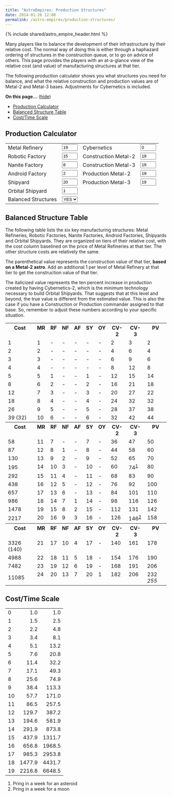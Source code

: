 ```yaml
---
title: "AstroEmpires: Production Structures"
date: 2014-01-26 12:08
permalink: /astro-empires/production-structures/
---
```

{% include shared/astro_empire_header.html %}

Many players like to balance the development of their infrastructure by
their relative cost. The  normal way of doing this is either through a
haphazard ordering of structures in the construction queue, or to go on
advice of others. This page provides the players with an at-a-glance
view of the relative cost (and value) of manufacturing structures at
that tier.


The following production calculator shows you what structures you need
for balance, and what the relative construction and production values
are of Metal-2 and Metal-3 bases. Adjustments for Cybernetics is
included.

<div class='toc'>
  <a name='toc' id='toc'></a><b>On this page...</b> (<a id="tocidtog" href="javascript:toggle('tocid');">hide</a>)<ul class='toc' id='tocid'><li><a href='#toc1'>Production Calculator</a></li><li><a href='#toc2'>Balanced Structure Table</a></li><li><a href='#toc3'>Cost/Time Scale</a></li></ul></div>

<h2><a name='toc1' id='toc1'></a>Production Calculator</h2>

<form id='prod' method='post'>
<table class='table table-condensed' ><tr>
  <td> Metal Refinery </td>
  <td> <input type='text' name='MF' value='19' id='MF' class='inputbox' size='3' /> </td>
  <td> Cybernetics </td>
  <td> <input type='text' name='CY' value='0' id='CY' class='inputbox' size='3' /> </td>
</tr>
<tr>
  <td> Robotic Factory </td>
  <td> <input type='text' name='RF' value='15' id='RF' class='inputbox' size='3' /> </td>
  <td> Construction Metal-2 </td>
  <td> <input type='text' name='CM2' value='19' id='CM2' class='inputbox' size='3' /> </td>
</tr>
<tr>
  <td> Nanite Factory </td>
  <td> <input type='text' name='NF' value='8' id='NF' class='inputbox' size='3' /> </td>
  <td> Construction Metal-3 </td>
  <td> <input type='text' name='CM3' value='19' id='CM3' class='inputbox' size='3' /> </td>
</tr>
<tr>
  <td> Android Factory </td>
  <td> <input type='text' name='AF' value='2' id='AF' class='inputbox' size='3' /> </td>
  <td> Production Metal-2 </td>
  <td> <input type='text' name='PM2' value='19' id='PM2' class='inputbox' size='3' /> </td>
</tr>
<tr>
  <td> Shipyard </td>
  <td> <input type='text' name='SY' value='20' id='SY' class='inputbox' size='3' /> </td>
  <td> Production Metal-3 </td>
  <td> <input type='text' name='PM3' value='19' id='PM3' class='inputbox' size='3' /> </td>
</tr>
<tr>
  <td> Orbital Shipyard </td>
  <td> <input type='text' name='OSY' value='1' id='OSY' class='inputbox' size='3' /> </td>
</tr>
<tr>
  <td> Balanced Structures </td>
  <td>
    <select name='BAL' id='balanced' class='inputbox'>
      <option value='1' selected='selected'>YES</option>
      <option value='0'>NO</option>
    </select>
  </td>
</tr>
</table>
</form>

<h2><a name='toc2' id='toc2'></a>Balanced Structure Table</h2>

The following table lists the six key manufacturing structures: Metal Refineries, Robotic Factories, Nanite Factories, Android Factories, Shipyards and Orbital Shipyards. They are organized on tiers of their relative cost, with the cost column baselined on the price of Metal Refineries at that tier. The other structure costs are relatively the same.

<div class='note' >

The parenthetical value represents the construction value of that tier,
**based on a Metal-2 astro**. Add an additional 1 per level of Metal
Refinery at that tier to get the construction value of that tier.
</div>

The italicized value represents the ten percent increase in production
created by having Cybernetics-2, which is the minimum technology
necessary to build Orbital Shipyards. That suggests that at this level
and beyond, the true value is different from the estimated value. This
is also the case if you have a Construction or Production commander
assigned to that base. So, remember to adjust these numbers according to
your specific situation.

<table class='table table-condensed table-hover'><tr>
  <th valign='top'>Cost </th>
  <th valign='top'>MR </th>
  <th valign='top'>RF </th>
  <th valign='top'>NF </th>
  <th valign='top'>AF </th>
  <th valign='top'>SY </th>
  <th valign='top'>OY </th>
  <th valign='top'>CV-2 </th>
  <th valign='top'>CV-3 </th>
  <th valign='top'>PV </th>
</tr>
<tr>
  <td>1 </td>
  <td class='MR' valign='top'>1 </td>
  <td class='RF' valign='top'>- </td>
  <td class='NF' valign='top'>- </td>
  <td class='AF' valign='top'>- </td>
  <td class='SY' valign='top'>- </td>
  <td class='OY' valign='top'>- </td>
  <td class='CV' valign='top'>2 </td>
  <td class='CV' valign='top'>3 </td>
  <td class='PV' valign='top'>2 </td>
</tr>
<tr>
  <td>2 </td>
  <td class='MR' valign='top'>2 </td>
  <td class='RF' valign='top'>- </td>
  <td class='NF' valign='top'>- </td>
  <td class='AF' valign='top'>- </td>
  <td class='SY' valign='top'>- </td>
  <td class='OY' valign='top'>- </td>
  <td class='CV' valign='top'>4 </td>
  <td class='CV' valign='top'>6 </td>
  <td class='PV' valign='top'>4 </td>
</tr>
<tr>
  <td>3 </td>
  <td class='MR' valign='top'>3 </td>
  <td class='RF' valign='top'>- </td>
  <td class='NF' valign='top'>- </td>
  <td class='AF' valign='top'>- </td>
  <td class='SY' valign='top'>- </td>
  <td class='OY' valign='top'>- </td>
  <td class='CV' valign='top'>6 </td>
  <td class='CV' valign='top'>9 </td>
  <td class='PV' valign='top'>6 </td>
</tr>
<tr>
  <td>4 </td>
  <td class='MR' valign='top'>4 </td>
  <td class='RF' valign='top'>- </td>
  <td class='NF' valign='top'>- </td>
  <td class='AF' valign='top'>- </td>
  <td class='SY' valign='top'>- </td>
  <td class='OY' valign='top'>- </td>
  <td class='CV' valign='top'>8 </td>
  <td class='CV' valign='top'>12 </td>
  <td class='PV' valign='top'>8 </td>
</tr>
<tr>
  <td>5 </td>
  <td class='MR' valign='top'>5 </td>
  <td class='RF' valign='top'>1 </td>
  <td class='NF' valign='top'>- </td>
  <td class='AF' valign='top'>- </td>
  <td class='SY' valign='top'>1 </td>
  <td class='OY' valign='top'>- </td>
  <td class='CV' valign='top'>12 </td>
  <td class='CV' valign='top'>15 </td>
  <td class='PV' valign='top'>14 </td>
</tr>
<tr>
  <td>8 </td>
  <td class='MR' valign='top'>6 </td>
  <td class='RF' valign='top'>2 </td>
  <td class='NF' valign='top'>- </td>
  <td class='AF' valign='top'>- </td>
  <td class='SY' valign='top'>2 </td>
  <td class='OY' valign='top'>- </td>
  <td class='CV' valign='top'>16 </td>
  <td class='CV' valign='top'>21 </td>
  <td class='PV' valign='top'>18 </td>
</tr>
<tr>
  <td>12 </td>
  <td class='MR' valign='top'>7 </td>
  <td class='RF' valign='top'>3 </td>
  <td class='NF' valign='top'>- </td>
  <td class='AF' valign='top'>- </td>
  <td class='SY' valign='top'>3 </td>
  <td class='OY' valign='top'>- </td>
  <td class='CV' valign='top'>20 </td>
  <td class='CV' valign='top'>27 </td>
  <td class='PV' valign='top'>22 </td>
</tr>
<tr>
  <td>18 </td>
  <td class='MR' valign='top'>8 </td>
  <td class='RF' valign='top'>4 </td>
  <td class='NF' valign='top'>- </td>
  <td class='AF' valign='top'>- </td>
  <td class='SY' valign='top'>4 </td>
  <td class='OY' valign='top'>- </td>
  <td class='CV' valign='top'>24 </td>
  <td class='CV' valign='top'>32 </td>
  <td class='PV' valign='top'>32 </td>
</tr>
<tr>
  <td>26 </td>
  <td class='MR' valign='top'>9 </td>
  <td class='RF' valign='top'>5 </td>
  <td class='NF' valign='top'>- </td>
  <td class='AF' valign='top'>- </td>
  <td class='SY' valign='top'>5 </td>
  <td class='OY' valign='top'>- </td>
  <td class='CV' valign='top'>28 </td>
  <td class='CV' valign='top'>37 </td>
  <td class='PV' valign='top'>38 </td>
</tr>
<tr>
  <td>39 (32) </td>
  <td class='MR' valign='top'>10 </td>
  <td class='RF' valign='top'>6 </td>
  <td class='NF' valign='top'>- </td>
  <td class='AF' valign='top'>- </td>
  <td class='SY' valign='top'>6 </td>
  <td class='OY' valign='top'>- </td>
  <td class='CV' valign='top'>32 </td>
  <td class='CV' valign='top'>42 </td>
  <td class='PV' valign='top'>44 </td>
</tr>
<tr>
  <th valign='top'>Cost </th>
  <th valign='top'>MR </th>
  <th valign='top'>RF </th>
  <th valign='top'>NF </th>
  <th valign='top'>AF </th>
  <th valign='top'>SY </th>
  <th valign='top'>OY </th>
  <th valign='top'>CV-2 </th>
  <th valign='top'>CV-3 </th>
  <th valign='top'>PV </th>
</tr>
<tr>
  <td>58 </td>
  <td class='MR' valign='top'>11 </td>
  <td class='RF' valign='top'>7 </td>
  <td class='NF' valign='top'>- </td>
  <td class='AF' valign='top'>- </td>
  <td class='SY' valign='top'>7 </td>
  <td class='OY' valign='top'>- </td>
  <td class='CV' valign='top'>36 </td>
  <td class='CV' valign='top'>47 </td>
  <td class='PV' valign='top'>50 </td>
</tr>
<tr>
  <td>87 </td>
  <td class='MR' valign='top'>12 </td>
  <td class='RF' valign='top'>8 </td>
  <td class='NF' valign='top'>1 </td>
  <td class='AF' valign='top'>- </td>
  <td class='SY' valign='top'>8 </td>
  <td class='OY' valign='top'>- </td>
  <td class='CV' valign='top'>44 </td>
  <td class='CV' valign='top'>58 </td>
  <td class='PV' valign='top'>60 </td>
</tr>
<tr>
  <td>130 </td>
  <td class='MR' valign='top'>13 </td>
  <td class='RF' valign='top'>9 </td>
  <td class='NF' valign='top'>2 </td>
  <td class='AF' valign='top'>- </td>
  <td class='SY' valign='top'>9 </td>
  <td class='OY' valign='top'>- </td>
  <td class='CV' valign='top'>52 </td>
  <td class='CV' valign='top'>65 </td>
  <td class='PV' valign='top'>70 </td>
</tr>
<tr>
  <td>195 </td>
  <td class='MR' valign='top'>14 </td>
  <td class='RF' valign='top'>10 </td>
  <td class='NF' valign='top'>3 </td>
  <td class='AF' valign='top'>- </td>
  <td class='SY' valign='top'>10 </td>
  <td class='OY' valign='top'>- </td>
  <td class='CV' valign='top'>60 </td>
  <td class='CV' valign='top'>74<sup><a href='#fn-1'>1</a></sup> </td>
  <td class='PV' valign='top'>80 </td>
</tr>
<tr>
  <td>292 </td>
  <td class='MR' valign='top'>15 </td>
  <td class='RF' valign='top'>11 </td>
  <td class='NF' valign='top'>4 </td>
  <td class='AF' valign='top'>- </td>
  <td class='SY' valign='top'>11 </td>
  <td class='OY' valign='top'>- </td>
  <td class='CV' valign='top'>68 </td>
  <td class='CV' valign='top'>83 </td>
  <td class='PV' valign='top'>90 </td>
</tr>
<tr>
  <td>438 </td>
  <td class='MR' valign='top'>16 </td>
  <td class='RF' valign='top'>12 </td>
  <td class='NF' valign='top'>5 </td>
  <td class='AF' valign='top'>- </td>
  <td class='SY' valign='top'>12 </td>
  <td class='OY' valign='top'>- </td>
  <td class='CV' valign='top'>76 </td>
  <td class='CV' valign='top'>92 </td>
  <td class='PV' valign='top'>100 </td>
</tr>
<tr>
  <td>657 </td>
  <td class='MR' valign='top'>17 </td>
  <td class='RF' valign='top'>13 </td>
  <td class='NF' valign='top'>6 </td>
  <td class='AF' valign='top'>- </td>
  <td class='SY' valign='top'>13 </td>
  <td class='OY' valign='top'>- </td>
  <td class='CV' valign='top'>84 </td>
  <td class='CV' valign='top'>101 </td>
  <td class='PV' valign='top'>110 </td>
</tr>
<tr>
  <td>986 </td>
  <td class='MR' valign='top'>18 </td>
  <td class='RF' valign='top'>14 </td>
  <td class='NF' valign='top'>7 </td>
  <td class='AF' valign='top'>1 </td>
  <td class='SY' valign='top'>14 </td>
  <td class='OY' valign='top'>- </td>
  <td class='CV' valign='top'>98 </td>
  <td class='CV' valign='top'>116 </td>
  <td class='PV' valign='top'>126 </td>
</tr>
<tr>
  <td>1478 </td>
  <td class='MR' valign='top'>19 </td>
  <td class='RF' valign='top'>15 </td>
  <td class='NF' valign='top'>8 </td>
  <td class='AF' valign='top'>2 </td>
  <td class='SY' valign='top'>15 </td>
  <td class='OY' valign='top'>- </td>
  <td class='CV' valign='top'>112 </td>
  <td class='CV' valign='top'>131 </td>
  <td class='PV' valign='top'>142 </td>
</tr>
<tr>
  <td>2217 </td>
  <td class='MR' valign='top'>20 </td>
  <td class='RF' valign='top'>16 </td>
  <td class='NF' valign='top'>9 </td>
  <td class='AF' valign='top'>3 </td>
  <td class='SY' valign='top'>16 </td>
  <td class='OY' valign='top'>- </td>
  <td class='CV' valign='top'>126 </td>
  <td class='CV' valign='top'>146<sup><a href='#fn-2'>2</a></sup> </td>
  <td class='PV' valign='top'>158 </td>
</tr>
<tr>
  <th valign='top'>Cost</th>
  <th valign='top'>MR </th>
  <th valign='top'>RF </th>
  <th valign='top'>NF </th>
  <th valign='top'>AF </th>
  <th valign='top'>SY </th>
  <th valign='top'>OY </th>
  <th valign='top'>CV-2 </th>
  <th valign='top'>CV-3 </th>
  <th valign='top'>PV </th>
</tr>
<tr>
  <td>3326 (140) </td>
  <td class='MR' valign='top'>21 </td>
  <td class='RF' valign='top'>17 </td>
  <td class='NF' valign='top'>10 </td>
  <td class='AF' valign='top'>4 </td>
  <td class='SY' valign='top'>17 </td>
  <td class='OY' valign='top'>- </td>
  <td class='CV' valign='top'>140 </td>
  <td class='CV' valign='top'>161 </td>
  <td class='PV' valign='top'>178 </td>
</tr>
<tr>
  <td>4988 </td>
  <td class='MR' valign='top'>22 </td>
  <td class='RF' valign='top'>18 </td>
  <td class='NF' valign='top'>11 </td>
  <td class='AF' valign='top'>5 </td>
  <td class='SY' valign='top'>18 </td>
  <td class='OY' valign='top'>- </td>
  <td class='CV' valign='top'>154 </td>
  <td class='CV' valign='top'>176 </td>
  <td class='PV' valign='top'>190 </td>
</tr>
<tr>
  <td>7482 </td>
  <td class='MR' valign='top'>23 </td>
  <td class='RF' valign='top'>19 </td>
  <td class='NF' valign='top'>12 </td>
  <td class='AF' valign='top'>6 </td>
  <td class='SY' valign='top'>19 </td>
  <td class='OY' valign='top'>- </td>
  <td class='CV' valign='top'>168 </td>
  <td class='CV' valign='top'>191 </td>
  <td class='PV' valign='top'>206 </td>
</tr>
<tr>
  <td>11085 </td>
  <td class='MR' valign='top'>24 </td>
  <td class='RF' valign='top'>20 </td>
  <td class='NF' valign='top'>13 </td>
  <td class='AF' valign='top'>7 </td>
  <td class='SY' valign='top'>20 </td>
  <td class='OY' valign='top'>1 </td>
  <td class='CV' valign='top'>182 </td>
  <td class='CV' valign='top'>206 </td>
  <td class='PV' valign='top'>232 <em>255</em> </td>
</tr>
</table>

<h2><a name='toc3' id='toc3'></a>Cost/Time Scale</h2>
<table class='table table-condensed table-hover'>
  <tr><td>0</td><td align='right'>1.0</td><td align='right'>1.0</td></tr>
  <tr><td>1</td><td align='right'>1.5</td><td align='right'>2.5</td></tr>
  <tr><td>2</td><td align='right'>2.2</td><td align='right'>4.8</td></tr>
  <tr><td>3</td><td align='right'>3.4</td><td align='right'>8.1</td></tr>
  <tr><td>4</td><td align='right'>5.1</td><td align='right'>13.2</td></tr>
  <tr><td>5</td><td align='right'>7.6</td><td align='right'>20.8</td></tr>
  <tr><td>6</td><td align='right'>11.4</td><td align='right'>32.2</td></tr>
  <tr><td>7</td><td align='right'>17.1</td><td align='right'>49.3</td></tr>
  <tr><td>8</td><td align='right'>25.6</td><td align='right'>74.9</td></tr>
  <tr><td>9</td><td align='right'>38.4</td><td align='right'>113.3</td></tr>
  <tr><td>10</td><td align='right'>57.7</td><td align='right'>171.0</td></tr>
  <tr><td>11</td><td align='right'>86.5</td><td align='right'>257.5</td></tr>
  <tr><td>12</td><td align='right'>129.7</td><td align='right'>387.2</td></tr>
  <tr><td>13</td><td align='right'>194.6</td><td align='right'>581.9</td></tr>
  <tr><td>14</td><td align='right'>291.9</td><td align='right'>873.8</td></tr>
  <tr><td>15</td><td align='right'>437.9</td><td align='right'>1311.7</td></tr>
  <tr><td>16</td><td align='right'>656.8</td><td align='right'>1968.5</td></tr>
  <tr><td>17</td><td align='right'>985.3</td><td align='right'>2953.8</td></tr>
  <tr><td>18</td><td align='right'>1477.9</td><td align='right'>4431.7</td></tr>
  <tr><td>19</td><td align='right'>2216.8</td><td align='right'>6648.5</td></tr>
</table>

<div id='footnotes'>
<ol><li><a name='fn-1' id='fn-1'></a>  Pring in a week for an asteroid
</li><li><a name='fn-2' id='fn-2'></a>  Pring in a week for a moon
</li></ol></div>
